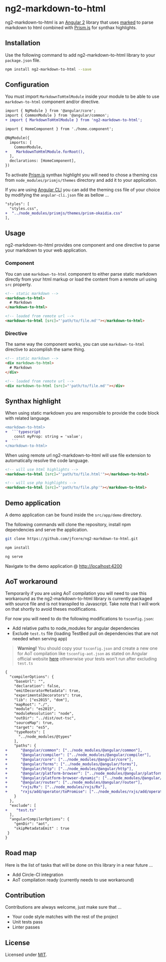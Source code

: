 # ng2-markdown-to-html

ng2-markdown-to-html is an [Angular 2](https://angular.io/) library that uses [marked](https://github.com/chjj/marked) to parse markdown to html combined with [Prism.js](http://prismjs.com/) for synthax highlights.

## Installation

Use the following command to add ng2-markdown-to-html library to your `package.json` file.

```bash
npm install ng2-markdown-to-html --save
```

## Configuration

You must import `MarkdownToHtmlModule` inside your module to be able to use `markdown-to-html` component and/or directive.

```diff
import { NgModule } from '@angular/core';
import { CommonModule } from '@angular/common';
+ import { MarkdownToHtmlModule } from 'ng2-markdown-to-html';

import { HomeComponent } from './home.component';

@NgModule({
  imports: [
    CommonModule,
+    MarkdownToHtmlModule.forRoot(),
  ],
  declarations: [HomeComponent],
})
```

To activate [Prism.js](http://prismjs.com/) synthax highlight you will need to chose a theming css from `node_modules/prismjs/themes` directory and add it to your application.

If you are using [Angular CLI](https://cli.angular.io/) you can add the theming css file of your choice by modifying the `angular-cli.json` file as bellow ...

```diff
"styles": [
  "styles.css",
+  "../node_modules/prismjs/themes/prism-okaidia.css"
],
```

## Usage

ng2-markdown-to-html provides one component and one directive to parse your markdown to your web application.

### Component

You can use `markdown-to-html` component to either parse static markdown directly from your html markup or load the content from a remote url using `src` property.

```html
<!-- static markdown -->
<markdown-to-html>
  # Markdown
</markdown-to-html>

<!-- loaded from remote url -->
<markdown-to-html [src]="'path/to/file.md'"></markdown-to-html>
```

### Directive

The same way the component works, you can use `markdown-to-html` directive to accomplish the same thing.

```html
<!-- static markdown -->
<div markdown-to-html>
  # Markdown
</div>

<!-- loaded from remote url -->
<div markdown-to-html [src]="'path/to/file.md'"></div>
```

## Synthax highlight

When using static markdown you are responsible to provide the code block with related language.

```diff
<markdown-to-html>
+  ```typescript
    const myProp: string = 'value';
+  ```
</markdown-to-html>
```

When using remote url ng2-markdown-to-html will use file extension to automatically resolve the code language.

```html
<!-- will use html highlights -->
<markdown-to-html [src]="'path/to/file.html'"></markdown-to-html>

<!-- will use php highlights -->
<markdown-to-html [src]="'path/to/file.php'"></markdown-to-html>
```

## Demo application

A demo application can be found inside the `src/app/demo` directory.

The following commands will clone the repository, install npm dependencies and serve the application.

```bash
git clone https://github.com/jfcere/ng2-markdown-to-html.git

npm install

ng serve
```

Navigate to the demo application @ [http://localhost:4200](http://localhost:4200)

## AoT workaround

Temporarily if you are using AoT compilation you will need to use this workaround as the ng2-markdown-to-html library is currently packaged with source file and is not transpiled to Javascript. Take note that I will work on that shortly to avoid theses modifications.

For now you will need to do the following modifications to `tsconfig.json`:

- Add relative paths to node_modules for angular dependencies
- Exclude `test.ts` file (loading TestBed pull on dependencies that are not needed when serving app)

> **Warning!**
You should copy your `tsconfig.json` and create a new one for AoT compilation like `tsconfig-aot.json` as stated on Angular official website [here](https://angular.io/docs/ts/latest/cookbook/aot-compiler.html#!#compile) othwerwise your tests won't run after excluding `test.ts`

```diff
{
  "compilerOptions": {
    "baseUrl": "",
    "declaration": false,
    "emitDecoratorMetadata": true,
    "experimentalDecorators": true,
    "lib": ["es2015", "dom"],
    "mapRoot": "./",
    "module": "es2015",
    "moduleResolution": "node",
    "outDir": "../dist/out-tsc",
    "sourceMap": true,
    "target": "es5",
    "typeRoots": [
      "../node_modules/@types"
    ],
    "paths": {
+      "@angular/common": ["../node_modules/@angular/common"],
+      "@angular/compiler": ["../node_modules/@angular/compiler"],
+      "@angular/core": ["../node_modules/@angular/core"],
+      "@angular/forms": ["../node_modules/@angular/forms"],
+      "@angular/http": ["../node_modules/@angular/http"],
+      "@angular/platform-browser": ["../node_modules/@angular/platform-browser"],
+      "@angular/platform-browser-dynamic": ["../node_modules/@angular/platform-browser-dynamic"],
+      "@angular/router": ["../node_modules/@angular/router"],
+      "rxjs/Rx": ["../node_modules/rxjs/Rx"],
+      "rxjs/add/operator/toPromise": ["../node_modules/rxjs/add/operator/toPromise"]
    }
  },
  "exclude": [
+    "test.ts"
  ],
  "angularCompilerOptions": {
    "genDir": "aot",
    "skipMetadataEmit" : true
 }
}
```

## Road map

Here is the list of tasks that will be done on this library in a near future ...

- Add Circle-CI integration
- AoT compilation ready (currently needs to use workaround)

## Contribution

Contributions are always welcome, just make sure that ...

- Your code style matches with the rest of the project
- Unit tests pass
- Linter passes

## License

Licensed under [MIT](https://opensource.org/licenses/MIT).